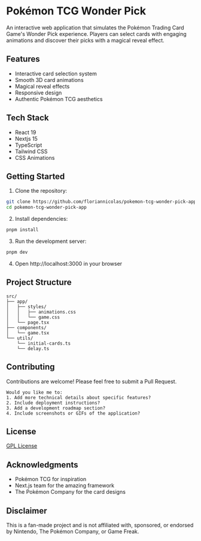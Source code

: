 # Pokémon TCG Wonder Pick

An interactive web application that simulates the Pokémon Trading Card Game's Wonder Pick experience. Players can select cards with engaging animations and discover their picks with a magical reveal effect.

## Features

- Interactive card selection system
- Smooth 3D card animations
- Magical reveal effects
- Responsive design
- Authentic Pokémon TCG aesthetics

## Tech Stack

- React 19
- Nextjs 15
- TypeScript
- Tailwind CSS
- CSS Animations

## Getting Started

1. Clone the repository:
```bash
git clone https://github.com/floriannicolas/pokemon-tcg-wonder-pick-app.git
cd pokemon-tcg-wonder-pick-app
````
2. Install dependencies:
```bash
pnpm install
```

3. Run the development server:
```bash
pnpm dev
```

4. Open http://localhost:3000 in your browser

## Project Structure
```
src/
├── app/
│   ├── styles/
│   │   ├── animations.css
│   │   └── game.css
│   └── page.tsx
├── components/
│   └── game.tsx
└── utils/
    └── initial-cards.ts
    └── delay.ts
```

## Contributing
Contributions are welcome! Please feel free to submit a Pull Request.

```
Would you like me to:
1. Add more technical details about specific features?
2. Include deployment instructions?
3. Add a development roadmap section?
4. Include screenshots or GIFs of the application?
```

## License

[GPL License](https://www.gnu.org/licenses/gpl-3.0.html)

## Acknowledgments
- Pokémon TCG for inspiration
- Next.js team for the amazing framework
- The Pokémon Company for the card designs

## Disclaimer
This is a fan-made project and is not affiliated with, sponsored, or endorsed by Nintendo, The Pokémon Company, or Game Freak.
